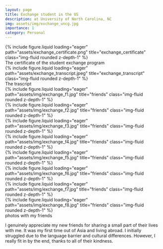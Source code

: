 ```yaml
---
layout: page
title: Exchange student in the US
description: at University of North Carolina, NC
img: assets/img/exchange_uncg.jpg
importance: 1
category: Personal
---
```


<div class="row">
    <div class="col-sm mt-3 mt-md-0">
        {% include figure.liquid loading="eager" path="assets/exchange_certificate.png" title="exchange_certificate" class="img-fluid rounded z-depth-1" %}
    </div>
</div>

<div>
	<div class="caption">
    The certificate of the student exchange program
	</div>
</div>


<div class="row">
    <div class="col-sm mt-3 mt-md-0">
        {% include figure.liquid loading="eager" path="assets/exchange_transcript.jpeg" title="exchange_transcript" class="img-fluid rounded z-depth-1" %}
    </div>
</div>

<div>
	<div class="caption">
    The trascript
	</div>
</div>

<div class="row">
    <div class="col-sm mt-3 mt-md-0">
        {% include figure.liquid loading="eager" path="assets/img/exchange_f1.jpg" title="friends" class="img-fluid rounded z-depth-1" %}
    </div>
    <div class="col-sm mt-3 mt-md-0">
        {% include figure.liquid loading="eager" path="assets/img/exchange_f2.jpg" title="friends" class="img-fluid rounded z-depth-1" %}
    </div>
    <div class="col-sm mt-3 mt-md-0">
        {% include figure.liquid loading="eager" path="assets/img/exchange_f3.jpg" title="friends" class="img-fluid rounded z-depth-1" %}
    </div>
    <div class="col-sm mt-3 mt-md-0">
        {% include figure.liquid loading="eager" path="assets/img/exchange_f4.jpg" title="friends" class="img-fluid rounded z-depth-1" %}
    </div>
</div>
<div class="row">
    <div class="col-sm mt-3 mt-md-0">
        {% include figure.liquid loading="eager" path="assets/img/exchange_f5.jpg" title="friends" class="img-fluid rounded z-depth-1" %}
    </div>
    <div class="col-sm mt-3 mt-md-0">
        {% include figure.liquid loading="eager" path="assets/img/exchange_f6.jpg" title="friends" class="img-fluid rounded z-depth-1" %}
    </div>
    <div class="col-sm mt-3 mt-md-0">
        {% include figure.liquid loading="eager" path="assets/img/exchange_f7.jpg" title="friends" class="img-fluid rounded z-depth-1" %}
    </div>
    <div class="col-sm mt-3 mt-md-0">
        {% include figure.liquid loading="eager" path="assets/img/exchange_f8.jpg" title="friends" class="img-fluid rounded z-depth-1" %}
    </div>
</div>
<div>
	<div class="caption">
    photos with my friends
	</div>
</div>

I genuinely appreciate my new friends for sharing a small part of their lives with me. It was my first time out of Asia and living abroad. I initially struggled due to the language barrier and cultural differences. However, I really fit in by the end, thanks to all of their kindness. 